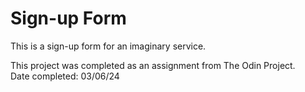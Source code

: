 # Sign-up Form

This is a sign-up form for an imaginary service.

This project was completed as an assignment from The Odin Project.  
Date completed: 03/06/24
